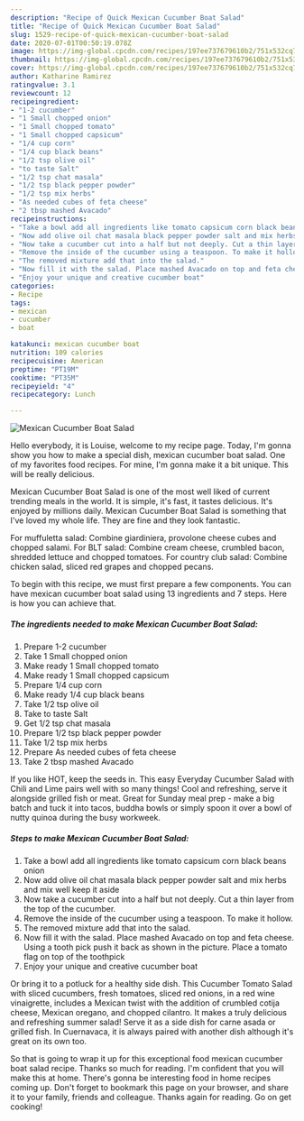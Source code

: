 ```yaml
---
description: "Recipe of Quick Mexican Cucumber Boat Salad"
title: "Recipe of Quick Mexican Cucumber Boat Salad"
slug: 1529-recipe-of-quick-mexican-cucumber-boat-salad
date: 2020-07-01T00:50:19.078Z
image: https://img-global.cpcdn.com/recipes/197ee737679610b2/751x532cq70/mexican-cucumber-boat-salad-recipe-main-photo.jpg
thumbnail: https://img-global.cpcdn.com/recipes/197ee737679610b2/751x532cq70/mexican-cucumber-boat-salad-recipe-main-photo.jpg
cover: https://img-global.cpcdn.com/recipes/197ee737679610b2/751x532cq70/mexican-cucumber-boat-salad-recipe-main-photo.jpg
author: Katharine Ramirez
ratingvalue: 3.1
reviewcount: 12
recipeingredient:
- "1-2 cucumber"
- "1 Small chopped onion"
- "1 Small chopped tomato"
- "1 Small chopped capsicum"
- "1/4 cup corn"
- "1/4 cup black beans"
- "1/2 tsp olive oil"
- "to taste Salt"
- "1/2 tsp chat masala"
- "1/2 tsp black pepper powder"
- "1/2 tsp mix herbs"
- "As needed cubes of feta cheese"
- "2 tbsp mashed Avacado"
recipeinstructions:
- "Take a bowl add all ingredients like tomato capsicum corn black beans onion"
- "Now add olive oil chat masala black pepper powder salt and mix herbs and mix well keep it aside"
- "Now take a cucumber cut into a half but not deeply. Cut a thin layer from the top of the cucumber."
- "Remove the inside of the cucumber using a teaspoon. To make it hollow."
- "The removed mixture add that into the salad."
- "Now fill it with the salad. Place mashed Avacado on top and feta cheese. Using a tooth pick push it back as shown in the picture. Place a tomato flag on top of the toothpick"
- "Enjoy your unique and creative cucumber boat"
categories:
- Recipe
tags:
- mexican
- cucumber
- boat

katakunci: mexican cucumber boat 
nutrition: 109 calories
recipecuisine: American
preptime: "PT19M"
cooktime: "PT35M"
recipeyield: "4"
recipecategory: Lunch

---
```



![Mexican Cucumber Boat Salad](https://img-global.cpcdn.com/recipes/197ee737679610b2/751x532cq70/mexican-cucumber-boat-salad-recipe-main-photo.jpg)

Hello everybody, it is Louise, welcome to my recipe page. Today, I'm gonna show you how to make a special dish, mexican cucumber boat salad. One of my favorites food recipes. For mine, I'm gonna make it a bit unique. This will be really delicious.

Mexican Cucumber Boat Salad is one of the most well liked of current trending meals in the world. It is simple, it's fast, it tastes delicious. It's enjoyed by millions daily. Mexican Cucumber Boat Salad is something that I've loved my whole life. They are fine and they look fantastic.

For muffuletta salad: Combine giardiniera, provolone cheese cubes and chopped salami. For BLT salad: Combine cream cheese, crumbled bacon, shredded lettuce and chopped tomatoes. For country club salad: Combine chicken salad, sliced red grapes and chopped pecans.


To begin with this recipe, we must first prepare a few components. You can have mexican cucumber boat salad using 13 ingredients and 7 steps. Here is how you can achieve that.

<!--inarticleads1-->

##### The ingredients needed to make Mexican Cucumber Boat Salad:

1. Prepare 1-2 cucumber
1. Take 1 Small chopped onion
1. Make ready 1 Small chopped tomato
1. Make ready 1 Small chopped capsicum
1. Prepare 1/4 cup corn
1. Make ready 1/4 cup black beans
1. Take 1/2 tsp olive oil
1. Take to taste Salt
1. Get 1/2 tsp chat masala
1. Prepare 1/2 tsp black pepper powder
1. Take 1/2 tsp mix herbs
1. Prepare As needed cubes of feta cheese
1. Take 2 tbsp mashed Avacado


If you like HOT, keep the seeds in. This easy Everyday Cucumber Salad with Chili and Lime pairs well with so many things! Cool and refreshing, serve it alongside grilled fish or meat. Great for Sunday meal prep - make a big batch and tuck it into tacos, buddha bowls or simply spoon it over a bowl of nutty quinoa during the busy workweek. 

<!--inarticleads2-->

##### Steps to make Mexican Cucumber Boat Salad:

1. Take a bowl add all ingredients like tomato capsicum corn black beans onion
1. Now add olive oil chat masala black pepper powder salt and mix herbs and mix well keep it aside
1. Now take a cucumber cut into a half but not deeply. Cut a thin layer from the top of the cucumber.
1. Remove the inside of the cucumber using a teaspoon. To make it hollow.
1. The removed mixture add that into the salad.
1. Now fill it with the salad. Place mashed Avacado on top and feta cheese. Using a tooth pick push it back as shown in the picture. Place a tomato flag on top of the toothpick
1. Enjoy your unique and creative cucumber boat


Or bring it to a potluck for a healthy side dish. This Cucumber Tomato Salad with sliced cucumbers, fresh tomatoes, sliced red onions, in a red wine vinaigrette, includes a Mexican twist with the addition of crumbled cotija cheese, Mexican oregano, and chopped cilantro. It makes a truly delicious and refreshing summer salad! Serve it as a side dish for carne asada or grilled fish. In Cuernavaca, it is always paired with another dish although it&#39;s great on its own too. 

So that is going to wrap it up for this exceptional food mexican cucumber boat salad recipe. Thanks so much for reading. I'm confident that you will make this at home. There's gonna be interesting food in home recipes coming up. Don't forget to bookmark this page on your browser, and share it to your family, friends and colleague. Thanks again for reading. Go on get cooking!
